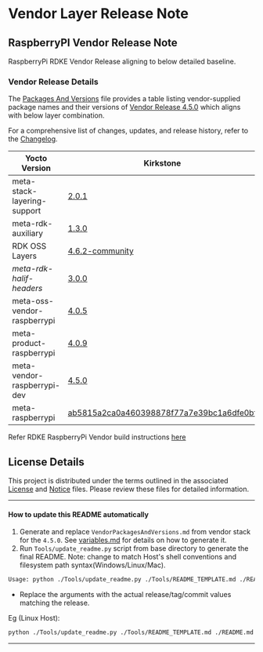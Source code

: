 # Vendor Layer Release Note
## RaspberryPI Vendor Release Note
RaspberryPi RDKE Vendor Release aligning to below detailed baseline.

### Vendor Release Details
The [Packages And Versions](VendorPackagesAndVersions.md) file provides a table listing vendor-supplied package names and their versions of [Vendor Release 4.5.0](https://github.com/rdkcentral/vendor-manifest-raspberrypi/releases/tag/4.5.0) which aligns with below layer combination.

For a comprehensive list of changes, updates, and release history, refer to the [Changelog](CHANGELOG.md).

| Yocto Version | Kirkstone |
|--------------|-----------------|
| meta-stack-layering-support | [2.0.1](https://github.com/rdkcentral/meta-stack-layering-support/releases/tag/2.0.1) |
| meta-rdk-auxiliary | [1.3.0](https://github.com/rdkcentral/meta-rdk-auxiliary/releases/tag/1.3.0) |
| RDK OSS Layers | [4.6.2-community](https://github.com/rdkcentral/rdke-oss-manifest/releases/tag/4.6.2-community) |
| *meta-rdk-halif-headers* | [3.0.0](https://github.com/rdkcentral/meta-rdk-halif-headers/releases/tag/3.0.0) |
| meta-oss-vendor-raspberrypi | [4.0.5](https://github.com/rdkcentral/meta-oss-vendor-raspberrypi/releases/tag/4.0.5) |
| meta-product-raspberrypi | [4.0.9](https://github.com/rdkcentral/meta-product-raspberrypi/releases/tag/4.0.9) |
| meta-vendor-raspberrypi-dev | [4.5.0](https://github.com/rdkcentral/meta-vendor-raspberrypi-dev/releases/tag/4.5.0) |
| meta-raspberrypi | [ab5815a2ca0a460398878f77a7e39bc1a6dfe0bf](https://git.yoctoproject.org/meta-raspberrypi/commit/?h=kirkstone&id=ab5815a2ca0a460398878f77a7e39bc1a6dfe0bf) |

Refer RDKE RaspberryPi Vendor build instructions [here](https://github.com/rdkcentral/vendor-manifest-raspberrypi?tab=readme-ov-file#vendor-manifest-raspberrypi)

## License Details
This project is distributed under the terms outlined in the associated [License](LICENSE) and [Notice](NOTICE) files. Please review these files for detailed information.

---

#### How to update this README automatically

1. Generate and replace `VendorPackagesAndVersions.md` from vendor stack for the `4.5.0`. See [variables.md](https://github.com/rdkcentral/meta-stack-layering-support/blob/main/docs/variables.md) for details on how to generate it.
2. Run `Tools/update_readme.py` script from base directory to generate the final README. Note: change to match Host's shell conventions and filesystem path syntax(Windows/Linux/Mac).
```sh
Usage: python ./Tools/update_readme.py ./Tools/README_TEMPLATE.md ./README.md 4.5.0 2.0.1 1.3.0 4.6.2-community 3.0.0 4.0.5 4.0.9 4.5.0 ab5815a2ca0a460398878f77a7e39bc1a6dfe0bf
```
- Replace the arguments with the actual release/tag/commit values matching the release.

Eg (Linux Host):
```sh
python ./Tools/update_readme.py ./Tools/README_TEMPLATE.md ./README.md 4.5.0 2.0.1 1.3.0 4.6.2-community 3.0.0 4.0.5 4.0.9 4.5.0 ab5815a2ca0a460398878f77a7e39bc1a6dfe0bf
```

---
